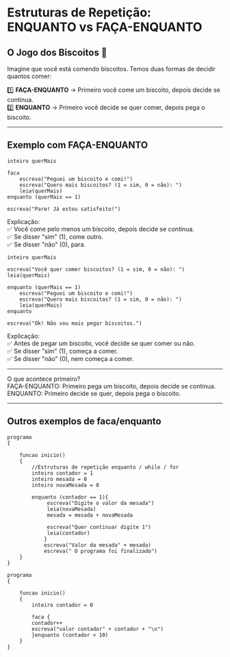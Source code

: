 # Estruturas de Repetição: ENQUANTO vs FAÇA-ENQUANTO  

## O Jogo dos Biscoitos 🍪  

Imagine que você está comendo biscoitos. Temos duas formas de decidir quantos comer:  

1️⃣ **FAÇA-ENQUANTO** → Primeiro você come um biscoito, depois decide se continua.  
2️⃣ **ENQUANTO** → Primeiro você decide se quer comer, depois pega o biscoito.  

---

## Exemplo com FAÇA-ENQUANTO

```portugol
inteiro querMais

faca
    escreva("Peguei um biscoito e comi!")  
    escreva("Quero mais biscoitos? (1 = sim, 0 = não): ")
    leia(querMais)
enquanto (querMais == 1)

escreva("Pare! Já estou satisfeito!")
````

Explicação: </br>
✅ Você come pelo menos um biscoito, depois decide se continua. </br>
✅ Se disser "sim" (1), come outro. </br>
✅ Se disser "não" (0), para. </br>

```portugol
inteiro querMais

escreva("Você quer comer biscoitos? (1 = sim, 0 = não): ")
leia(querMais)

enquanto (querMais == 1) 
    escreva("Peguei um biscoito e comi!")  
    escreva("Quero mais biscoitos? (1 = sim, 0 = não): ")
    leia(querMais)
enquanto

escreva("Ok! Não vou mais pegar biscoitos.")
````

Explicação: </br>
✅ Antes de pegar um biscoito, você decide se quer comer ou não. </br>
✅ Se disser "sim" (1), começa a comer. </br>
✅ Se disser "não" (0), nem começa a comer. </br>

---
O que acontece primeiro? </br>
FAÇA-ENQUANTO: Primeiro pega um biscoito, depois decide se continua. </br>
ENQUANTO: Primeiro decide se quer, depois pega o biscoito. </br>

---
## Outros exemplos de faca/enquanto 

```portugol 
programa
{
	
	funcao inicio()
	{
		//Estruturas de repetição enquanto / while / for
		inteiro contador = 1
		inteiro mesada = 0
		inteiro novaMesada = 0

		enquanto (contador == 1){
		     escreva("Digite o valor da mesada")
		     leia(novaMesada)
		     mesada = mesada + novaMesada

		     escreva("Quer continuar digite 1")
		     leia(contador)
			}
			escreva("Valor da mesada" + mesada)
			escreva(" O programa foi finalizado")
	}
}
````

```portugol
programa
{
	
	funcao inicio()
	{
        inteiro contador = 0 

		faca {
        contador++
        escreva("valor contador" + contador + "\n")
		}enquanto (contador < 10)
	}
}




